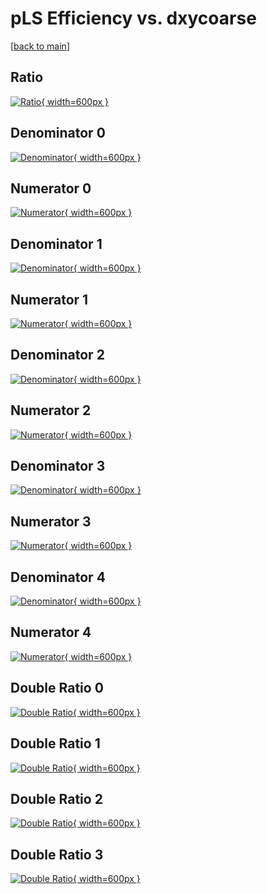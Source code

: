 # pLS Efficiency vs. dxycoarse

[[back to main](./)]



## Ratio

[![Ratio](../mtv/var/pLS_xtr_211_1_eff_dxycoarse.png){ width=600px }](../mtv/var/pLS_xtr_211_1_eff_dxycoarse.pdf)

## Denominator 0

[![Denominator](../mtv/den/pLS_xtr_211_1_eff_dxycoarse_den0.png){ width=600px }](../mtv/den/pLS_xtr_211_1_eff_dxycoarse_den0.pdf)

## Numerator 0

[![Numerator](../mtv/num/pLS_xtr_211_1_eff_dxycoarse_num0.png){ width=600px }](../mtv/num/pLS_xtr_211_1_eff_dxycoarse_num0.pdf)

## Denominator 1

[![Denominator](../mtv/den/pLS_xtr_211_1_eff_dxycoarse_den1.png){ width=600px }](../mtv/den/pLS_xtr_211_1_eff_dxycoarse_den1.pdf)

## Numerator 1

[![Numerator](../mtv/num/pLS_xtr_211_1_eff_dxycoarse_num1.png){ width=600px }](../mtv/num/pLS_xtr_211_1_eff_dxycoarse_num1.pdf)

## Denominator 2

[![Denominator](../mtv/den/pLS_xtr_211_1_eff_dxycoarse_den2.png){ width=600px }](../mtv/den/pLS_xtr_211_1_eff_dxycoarse_den2.pdf)

## Numerator 2

[![Numerator](../mtv/num/pLS_xtr_211_1_eff_dxycoarse_num2.png){ width=600px }](../mtv/num/pLS_xtr_211_1_eff_dxycoarse_num2.pdf)

## Denominator 3

[![Denominator](../mtv/den/pLS_xtr_211_1_eff_dxycoarse_den3.png){ width=600px }](../mtv/den/pLS_xtr_211_1_eff_dxycoarse_den3.pdf)

## Numerator 3

[![Numerator](../mtv/num/pLS_xtr_211_1_eff_dxycoarse_num3.png){ width=600px }](../mtv/num/pLS_xtr_211_1_eff_dxycoarse_num3.pdf)

## Denominator 4

[![Denominator](../mtv/den/pLS_xtr_211_1_eff_dxycoarse_den4.png){ width=600px }](../mtv/den/pLS_xtr_211_1_eff_dxycoarse_den4.pdf)

## Numerator 4

[![Numerator](../mtv/num/pLS_xtr_211_1_eff_dxycoarse_num4.png){ width=600px }](../mtv/num/pLS_xtr_211_1_eff_dxycoarse_num4.pdf)

## Double Ratio 0

[![Double Ratio](../mtv/ratio/pLS_xtr_211_1_eff_dxycoarse_ratio0.png){ width=600px }](../mtv/ratio/pLS_xtr_211_1_eff_dxycoarse_ratio0.pdf)

## Double Ratio 1

[![Double Ratio](../mtv/ratio/pLS_xtr_211_1_eff_dxycoarse_ratio1.png){ width=600px }](../mtv/ratio/pLS_xtr_211_1_eff_dxycoarse_ratio1.pdf)

## Double Ratio 2

[![Double Ratio](../mtv/ratio/pLS_xtr_211_1_eff_dxycoarse_ratio2.png){ width=600px }](../mtv/ratio/pLS_xtr_211_1_eff_dxycoarse_ratio2.pdf)

## Double Ratio 3

[![Double Ratio](../mtv/ratio/pLS_xtr_211_1_eff_dxycoarse_ratio3.png){ width=600px }](../mtv/ratio/pLS_xtr_211_1_eff_dxycoarse_ratio3.pdf)


